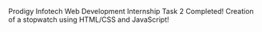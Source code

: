 Prodigy Infotech Web Development Internship Task 2 Completed! 
Creation of a stopwatch using HTML/CSS and JavaScript!
